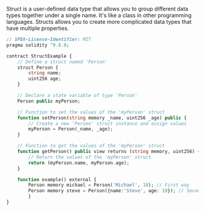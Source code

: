 Struct is a user-defined data type that allows you to group different data types together under a single name. It's like a class in other programming languages.
Structs allows you to create more complicated data types that have multiple properties.

```php
// SPDX-License-Identifier: MIT
pragma solidity ^0.8.0;

contract StructExample {
    // Define a struct named 'Person'
    struct Person {
        string name;
        uint256 age;
    }

    // Declare a state variable of type 'Person'
    Person public myPerson;

    // Function to set the values of the 'myPerson' struct
    function setPerson(string memory _name, uint256 _age) public {
        // Create a new 'Person' struct instance and assign values
        myPerson = Person(_name, _age);
    }

    // Function to get the values of the 'myPerson' struct
    function getPerson() public view returns (string memory, uint256) {
        // Return the values of the 'myPerson' struct
        return (myPerson.name, myPerson.age);
    }

	function example() external {
		Person memory michael = Person('Michael', 18); // First way
		Person memory steve = Person({name:'Steve', age: 19}); // Second way
		}
}
```